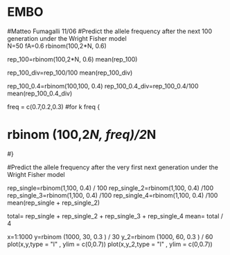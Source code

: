 # EMBO
#Matteo Fumagalli 11/06
#Predict the allele frequency after the next 100 generation under the Wright Fisher model   
N=50
fA=0.6
rbinom(100,2*N, 0.6)

rep_100=rbinom(100,2*N, 0.6)
mean(rep_100)

rep_100_div=rep_100/100
mean(rep_100_div)

rep_100_0.4=rbinom(100,100, 0.4)
rep_100_0.4_div=rep_100_0.4/100
mean(rep_100_0.4_div)



freq = c(0.7,0.2,0.3)
#for k freq {
#  rbinom (100,2*N, freq)/2*N
#}

#Predict the allele frequency after the very first next generation under the Wright Fisher model

rep_single=rbinom(1,100, 0.4) / 100
rep_single_2=rbinom(1,100, 0.4) /100
rep_single_3=rbinom(1,100, 0.4) /100
rep_single_4=rbinom(1,100, 0.4) /100
mean(rep_single + rep_single_2)


total= rep_single + rep_single_2 + rep_single_3 + rep_single_4
mean= total / 4

x=1:1000
y=rbinom (1000, 30, 0.3 ) / 30
y_2=rbinom (1000, 60, 0.3 ) / 60
plot(x,y,type = "l" , ylim = c(0,0.7))
plot(x,y_2,type = "l" , ylim = c(0,0.7))
